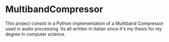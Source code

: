 # MultibandCompressor
This project consist in a Python implementation of a Multiband Compressor used in audio processing.
Its all written in italian since it's my thesis for my degree in computer science.
